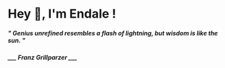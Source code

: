 <h1 title="head"> Hey 👋, I'm Endale !</h1>

**<h5><i>" Genius unrefined resembles a flash of lightning, but wisdom is like the sun. "</i></h5>**

*<b>___ Franz Grillparzer ___</b>*
